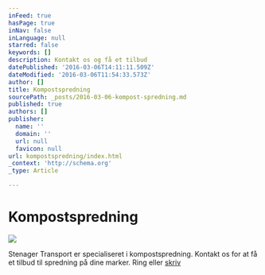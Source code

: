 ```yaml
---
inFeed: true
hasPage: true
inNav: false
inLanguage: null
starred: false
keywords: []
description: Kontakt os og få et tilbud
datePublished: '2016-03-06T14:11:11.509Z'
dateModified: '2016-03-06T11:54:33.573Z'
author: []
title: Kompostspredning
sourcePath: _posts/2016-03-06-kompost-spredning.md
published: true
authors: []
publisher:
  name: ''
  domain: ''
  url: null
  favicon: null
url: kompostspredning/index.html
_context: 'http://schema.org'
_type: Article

---
```

# Kompostspredning
![](https://the-grid-user-content.s3-us-west-2.amazonaws.com/23debfd4-b25e-4b2d-8cd1-1df024b501cc.png)

Stenager Transport er specialiseret i kompostspredning. Kontakt os for at få et tilbud til spredning på dine marker. Ring eller [skriv][0]

[0]: mailto:kontor@stenager-transport.dk